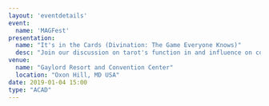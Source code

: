 ```yaml
---
layout: 'eventdetails'
event: 
  name: 'MAGFest'
presentation:
  name: "It's in the Cards (Divination: The Game Everyone Knows)"
  desc: "Join our discussion on tarot's function in and influence on contemporary gaming."
venue: 
  name: "Gaylord Resort and Convention Center"
  location: "Oxon Hill, MD USA"
date: 2019-01-04 15:00
type: "ACAD"
---
```

